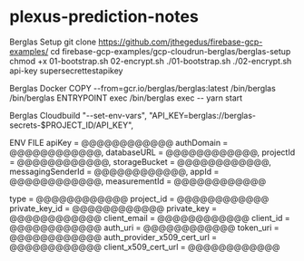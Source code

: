 # plexus-prediction-notes

Berglas Setup
git clone https://github.com/jthegedus/firebase-gcp-examples/
cd firebase-gcp-examples/gcp-cloudrun-berglas/berglas-setup
chmod +x 01-bootstrap.sh 02-encrypt.sh
./01-bootstrap.sh
./02-encrypt.sh api-key supersecrettestapikey

Berglas Docker
COPY --from=gcr.io/berglas/berglas:latest /bin/berglas /bin/berglas
ENTRYPOINT exec /bin/berglas exec -- yarn start

Berglas Cloudbuild
"--set-env-vars",
"API_KEY=berglas://berglas-secrets-$PROJECT_ID/API_KEY",


ENV FILE
apiKey = @@@@@@@@@@@@
authDomain = @@@@@@@@@@@@,
databaseURL = @@@@@@@@@@@@,
projectId = @@@@@@@@@@@@,
storageBucket = @@@@@@@@@@@@,
messagingSenderId = @@@@@@@@@@@@,
appId = @@@@@@@@@@@@,
measurementId = @@@@@@@@@@@@

type = @@@@@@@@@@@@
project_id = @@@@@@@@@@@@
private_key_id = @@@@@@@@@@@@
private_key = @@@@@@@@@@@@
client_email = @@@@@@@@@@@@
client_id = @@@@@@@@@@@@
auth_uri = @@@@@@@@@@@@
token_uri = @@@@@@@@@@@@
auth_provider_x509_cert_url = @@@@@@@@@@@@
client_x509_cert_url = @@@@@@@@@@@@

